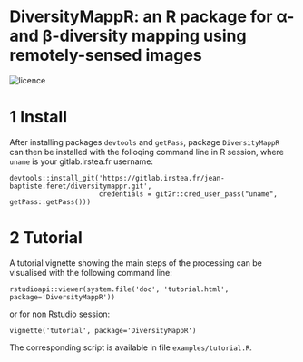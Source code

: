 # DiversityMappR: an R package for α- and β-diversity mapping using remotely-sensed images
![licence](https://img.shields.io/badge/Licence-GPL--3-blue.svg)

# 1 Install
After installing packages `devtools` and `getPass`, package `DiversityMappR` can then be installed with the folloqing command line in R session, where `uname` is your gitlab.irstea.fr username:
```
devtools::install_git('https://gitlab.irstea.fr/jean-baptiste.feret/diversitymappr.git',
                      credentials = git2r::cred_user_pass("uname", getPass::getPass()))
```

# 2 Tutorial
A tutorial vignette showing the main steps of the processing can be visualised with the following command line:
```
rstudioapi::viewer(system.file('doc', 'tutorial.html', package='DiversityMappR'))
```
or for non Rstudio session:
```
vignette('tutorial', package='DiversityMappR')
```

The corresponding script is available in file `examples/tutorial.R`.

